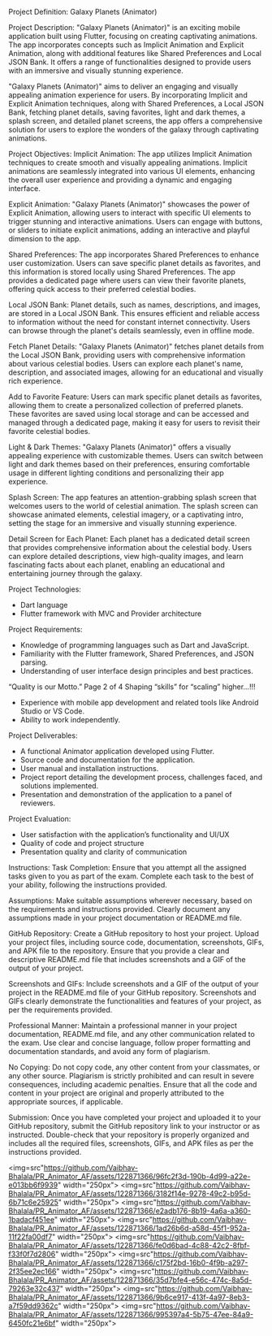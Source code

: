 Project Definition: Galaxy Planets (Animator)

Project Description:
"Galaxy Planets (Animator)" is an exciting mobile application built using Flutter, focusing on
creating captivating animations. The app incorporates concepts such as Implicit Animation and
Explicit Animation, along with additional features like Shared Preferences and Local JSON
Bank. It offers a range of functionalities designed to provide users with an immersive and
visually stunning experience.

"Galaxy Planets (Animator)" aims to deliver an engaging and visually appealing animation
experience for users. By incorporating Implicit and Explicit Animation techniques, along with
Shared Preferences, a Local JSON Bank, fetching planet details, saving favorites, light and dark
themes, a splash screen, and detailed planet screens, the app offers a comprehensive solution for
users to explore the wonders of the galaxy through captivating animations.

Project Objectives:
Implicit Animation: The app utilizes Implicit Animation techniques to create smooth and
visually appealing animations. Implicit animations are seamlessly integrated into various UI
elements, enhancing the overall user experience and providing a dynamic and engaging interface.

Explicit Animation: "Galaxy Planets (Animator)" showcases the power of Explicit Animation,
allowing users to interact with specific UI elements to trigger stunning and interactive
animations. Users can engage with buttons, or sliders to initiate explicit animations, adding an
interactive and playful dimension to the app.

Shared Preferences: The app incorporates Shared Preferences to enhance user customization.
Users can save specific planet details as favorites, and this information is stored locally using
Shared Preferences. The app provides a dedicated page where users can view their favorite
planets, offering quick access to their preferred celestial bodies.

Local JSON Bank: Planet details, such as names, descriptions, and images, are stored in a Local
JSON Bank. This ensures efficient and reliable access to information without the need for
constant internet connectivity. Users can browse through the planet's details seamlessly, even in
offline mode.

Fetch Planet Details: "Galaxy Planets (Animator)" fetches planet details from the Local JSON
Bank, providing users with comprehensive information about various celestial bodies. Users can
explore each planet's name, description, and associated images, allowing for an educational and
visually rich experience.

Add to Favorite Feature: Users can mark specific planet details as favorites, allowing them to
create a personalized collection of preferred planets. These favorites are saved using local
storage and can be accessed and managed through a dedicated page, making it easy for users to
revisit their favorite celestial bodies.

Light & Dark Themes: "Galaxy Planets (Animator)" offers a visually appealing experience
with customizable themes. Users can switch between light and dark themes based on their
preferences, ensuring comfortable usage in different lighting conditions and personalizing their
app experience.

Splash Screen: The app features an attention-grabbing splash screen that welcomes users to the
world of celestial animation. The splash screen can showcase animated elements, celestial
imagery, or a captivating intro, setting the stage for an immersive and visually stunning
experience.

Detail Screen for Each Planet: Each planet has a dedicated detail screen that provides
comprehensive information about the celestial body. Users can explore detailed descriptions,
view high-quality images, and learn fascinating facts about each planet, enabling an educational
and entertaining journey through the galaxy.

Project Technologies:
- Dart language
- Flutter framework with MVC and Provider architecture

Project Requirements:
- Knowledge of programming languages such as Dart and JavaScript.
- Familiarity with the Flutter framework, Shared Preferences, and JSON parsing.
- Understanding of user interface design principles and best practices.

“Quality is our Motto.” Page 2 of 4 Shaping “skills” for “scaling” higher...!!!

- Experience with mobile app development and related tools like Android Studio or VS Code.
- Ability to work independently.

Project Deliverables:
- A functional Animator application developed using Flutter.
- Source code and documentation for the application.
- User manual and installation instructions.
- Project report detailing the development process, challenges faced, and solutions implemented.
- Presentation and demonstration of the application to a panel of reviewers.

Project Evaluation:
- User satisfaction with the application’s functionality and UI/UX
- Quality of code and project structure
- Presentation quality and clarity of communication

Instructions:
Task Completion: Ensure that you attempt all the assigned tasks given to you as part of the
exam. Complete each task to the best of your ability, following the instructions provided.

Assumptions: Make suitable assumptions wherever necessary, based on the requirements and
instructions provided. Clearly document any assumptions made in your project documentation or
README.md file.

GitHub Repository: Create a GitHub repository to host your project. Upload your project files,
including source code, documentation, screenshots, GIFs, and APK file to the repository. Ensure
that you provide a clear and descriptive README.md file that includes screenshots and a GIF of
the output of your project.

Screenshots and GIFs: Include screenshots and a GIF of the output of your project in the
README.md file of your GitHub repository. Screenshots and GIFs clearly demonstrate the
functionalities and features of your project, as per the requirements provided.

Professional Manner: Maintain a professional manner in your project documentation,
README.md file, and any other communication related to the exam. Use clear and concise
language, follow proper formatting and documentation standards, and avoid any form of
plagiarism.

No Copying: Do not copy code, any other content from your classmates, or any other source.
Plagiarism is strictly prohibited and can result in severe consequences, including academic
penalties. Ensure that all the code and content in your project are original and properly attributed
to the appropriate sources, if applicable.

Submission: Once you have completed your project and uploaded it to your GitHub repository,
submit the GitHub repository link to your instructor or as instructed. Double-check that your
repository is properly organized and includes all the required files, screenshots, GIFs, and APK
files as per the instructions provided.





<img=src"https://github.com/Vaibhav-Bhalala/PR_Animator_AF/assets/122871366/96fc2f3d-190b-4d99-a22e-e013bb6f9939" width="250px">
<img=src"https://github.com/Vaibhav-Bhalala/PR_Animator_AF/assets/122871366/3182f14e-9278-49c2-b95d-6b71c6e25925" width="250px">
<img=src"https://github.com/Vaibhav-Bhalala/PR_Animator_AF/assets/122871366/e2adb176-8b19-4a6a-a360-1badacf451ee" width="250px">
<img=src"https://github.com/Vaibhav-Bhalala/PR_Animator_AF/assets/122871366/1ad26b6d-a58d-45f1-952a-11f22fa00df7" width="250px">
<img=src"https://github.com/Vaibhav-Bhalala/PR_Animator_AF/assets/122871366/fe0d6bad-4c88-42c2-8fbf-f33f0f7d2806" width="250px">
<img=src"https://github.com/Vaibhav-Bhalala/PR_Animator_AF/assets/122871366/c175f2bd-16b0-4f9b-a297-2f35ee2ec166" width="250px">
<img=src"https://github.com/Vaibhav-Bhalala/PR_Animator_AF/assets/122871366/35d7bfe4-e56c-474c-8a5d-79263e32c437" width="250px">
<img=src"https://github.com/Vaibhav-Bhalala/PR_Animator_AF/assets/122871366/9b6ce917-413f-4a97-8eb3-a7f59dd9362c" width="250px">
<img=src"https://github.com/Vaibhav-Bhalala/PR_Animator_AF/assets/122871366/995397a4-5b75-47ee-84a9-6450fc21e6bf" width="250px">




